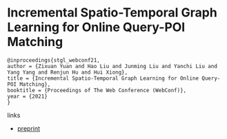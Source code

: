 # Incremental Spatio-Temporal Graph Learning for Online Query-POI Matching

```
@inproceedings{stgl_webconf21,
author = {Zixuan Yuan and Hao Liu and Junming Liu and Yanchi Liu and Yang Yang and Renjun Hu and Hui Xiong},
title = {Incremental Spatio-Temporal Graph Learning for Online Query-POI Matching},
booktitle = {Proceedings of The Web Conference (WebConf)},
year = {2021}
}
```

links
- [preprint](https://www.researchgate.net/publication/349180375_Incremental_Spatio-Temporal_Graph_Learning_for_Online_Query-POI_Matching)